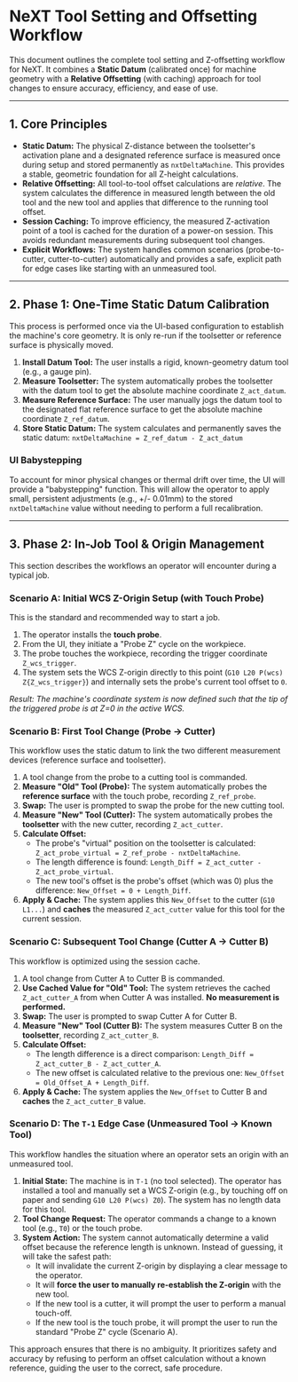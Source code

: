 # NeXT Tool Setting and Offsetting Workflow

This document outlines the complete tool setting and Z-offsetting workflow for NeXT. It combines a **Static Datum** (calibrated once) for machine geometry with a **Relative Offsetting** (with caching) approach for tool changes to ensure accuracy, efficiency, and ease of use.

---

## 1. Core Principles

- **Static Datum:** The physical Z-distance between the toolsetter's activation plane and a designated reference surface is measured once during setup and stored permanently as `nxtDeltaMachine`. This provides a stable, geometric foundation for all Z-height calculations.
- **Relative Offsetting:** All tool-to-tool offset calculations are *relative*. The system calculates the difference in measured length between the old tool and the new tool and applies that difference to the running tool offset.
- **Session Caching:** To improve efficiency, the measured Z-activation point of a tool is cached for the duration of a power-on session. This avoids redundant measurements during subsequent tool changes.
- **Explicit Workflows:** The system handles common scenarios (probe-to-cutter, cutter-to-cutter) automatically and provides a safe, explicit path for edge cases like starting with an unmeasured tool.

---

## 2. Phase 1: One-Time Static Datum Calibration

This process is performed once via the UI-based configuration to establish the machine's core geometry. It is only re-run if the toolsetter or reference surface is physically moved.

1.  **Install Datum Tool:** The user installs a rigid, known-geometry datum tool (e.g., a gauge pin).
2.  **Measure Toolsetter:** The system automatically probes the toolsetter with the datum tool to get the absolute machine coordinate `Z_act_datum`.
3.  **Measure Reference Surface:** The user manually jogs the datum tool to the designated flat reference surface to get the absolute machine coordinate `Z_ref_datum`.
4.  **Store Static Datum:** The system calculates and permanently saves the static datum:
    `nxtDeltaMachine = Z_ref_datum - Z_act_datum`

### UI Babystepping

To account for minor physical changes or thermal drift over time, the UI will provide a "babystepping" function. This will allow the operator to apply small, persistent adjustments (e.g., +/- 0.01mm) to the stored `nxtDeltaMachine` value without needing to perform a full recalibration.

---

## 3. Phase 2: In-Job Tool & Origin Management

This section describes the workflows an operator will encounter during a typical job.

### Scenario A: Initial WCS Z-Origin Setup (with Touch Probe)

This is the standard and recommended way to start a job.

1.  The operator installs the **touch probe**.
2.  From the UI, they initiate a "Probe Z" cycle on the workpiece.
3.  The probe touches the workpiece, recording the trigger coordinate `Z_wcs_trigger`.
4.  The system sets the WCS Z-origin directly to this point (`G10 L20 P(wcs) Z{Z_wcs_trigger}`) and internally sets the probe's current tool offset to `0`.

*Result: The machine's coordinate system is now defined such that the tip of the triggered probe is at Z=0 in the active WCS.*

### Scenario B: First Tool Change (Probe -> Cutter)

This workflow uses the static datum to link the two different measurement devices (reference surface and toolsetter).

1.  A tool change from the probe to a cutting tool is commanded.
2.  **Measure "Old" Tool (Probe):** The system automatically probes the **reference surface** with the touch probe, recording `Z_ref_probe`.
3.  **Swap:** The user is prompted to swap the probe for the new cutting tool.
4.  **Measure "New" Tool (Cutter):** The system automatically probes the **toolsetter** with the new cutter, recording `Z_act_cutter`.
5.  **Calculate Offset:**
    - The probe's "virtual" position on the toolsetter is calculated: `Z_act_probe_virtual = Z_ref_probe - nxtDeltaMachine`.
    - The length difference is found: `Length_Diff = Z_act_cutter - Z_act_probe_virtual`.
    - The new tool's offset is the probe's offset (which was 0) plus the difference: `New_Offset = 0 + Length_Diff`.
6.  **Apply & Cache:** The system applies this `New_Offset` to the cutter (`G10 L1...`) and **caches** the measured `Z_act_cutter` value for this tool for the current session.

### Scenario C: Subsequent Tool Change (Cutter A -> Cutter B)

This workflow is optimized using the session cache.

1.  A tool change from Cutter A to Cutter B is commanded.
2.  **Use Cached Value for "Old" Tool:** The system retrieves the cached `Z_act_cutter_A` from when Cutter A was installed. **No measurement is performed.**
3.  **Swap:** The user is prompted to swap Cutter A for Cutter B.
4.  **Measure "New" Tool (Cutter B):** The system measures Cutter B on the **toolsetter**, recording `Z_act_cutter_B`.
5.  **Calculate Offset:**
    - The length difference is a direct comparison: `Length_Diff = Z_act_cutter_B - Z_act_cutter_A`.
    - The new offset is calculated relative to the previous one: `New_Offset = Old_Offset_A + Length_Diff`.
6.  **Apply & Cache:** The system applies the `New_Offset` to Cutter B and **caches** the `Z_act_cutter_B` value.

### Scenario D: The `T-1` Edge Case (Unmeasured Tool -> Known Tool)

This workflow handles the situation where an operator sets an origin with an unmeasured tool.

1.  **Initial State:** The machine is in `T-1` (no tool selected). The operator has installed a tool and manually set a WCS Z-origin (e.g., by touching off on paper and sending `G10 L20 P(wcs) Z0`). The system has no length data for this tool.
2.  **Tool Change Request:** The operator commands a change to a known tool (e.g., `T0`) or the touch probe.
3.  **System Action:** The system cannot automatically determine a valid offset because the reference length is unknown. Instead of guessing, it will take the safest path:
    - It will invalidate the current Z-origin by displaying a clear message to the operator.
    - It will **force the user to manually re-establish the Z-origin** with the new tool.
    - If the new tool is a cutter, it will prompt the user to perform a manual touch-off.
    - If the new tool is the touch probe, it will prompt the user to run the standard "Probe Z" cycle (Scenario A).

This approach ensures that there is no ambiguity. It prioritizes safety and accuracy by refusing to perform an offset calculation without a known reference, guiding the user to the correct, safe procedure.